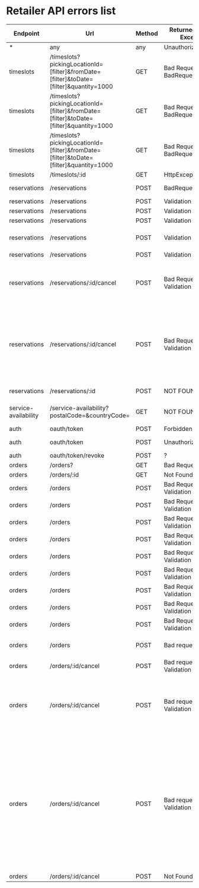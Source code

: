 # Retailer API errors list

| Endpoint             | Url                                                                                   | Method | Returned Error or Exception       | Cause                                                                                                                                                                                                                                                                                                                                                                                                       | HttpStatus |
| -------------------- | ------------------------------------------------------------------------------------- | ------ | --------------------------------- | ----------------------------------------------------------------------------------------------------------------------------------------------------------------------------------------------------------------------------------------------------------------------------------------------------------------------------------------------------------------------------------------------------------- | ---------- |
| \*                   | any                                                                                   | any    | Unauthorized                      | no valid token                                                                                                                                                                                                                                                                                                                                                                                              | 401        |
| timeslots            | /timeslots?pickingLocationId=[filter]&fromDate=[filter]&toDate=[filter]&quantity=1000 | GET    | Bad Request / BadRequestException | retailerPickingLocationId must be a string                                                                                                                                                                                                                                                                                                                                                                  | 400        |
| timeslots            | /timeslots?pickingLocationId=[filter]&fromDate=[filter]&toDate=[filter]&quantity=1000 | GET    | Bad Request / BadRequestException | startDatetime must be a valid ISO 8601 date string                                                                                                                                                                                                                                                                                                                                                          | 400        |
| timeslots            | /timeslots?pickingLocationId=[filter]&fromDate=[filter]&toDate=[filter]&quantity=1000 | GET    | Bad Request / BadRequestException | endDatetime must be a valid ISO 8601 date string                                                                                                                                                                                                                                                                                                                                                            | 400        |
| timeslots            | /timeslots/:id                                                                        | GET    | HttpException                     | NotFoundException                                                                                                                                                                                                                                                                                                                                                                                           | 404        |
| reservations         | /reservations                                                                         | POST   | BadRequestException               | Corresponding timeslot not found                                                                                                                                                                                                                                                                                                                                                                            | 400        |
| reservations         | /reservations                                                                         | POST   | Validation Failed                 | email must be an email                                                                                                                                                                                                                                                                                                                                                                                      | 400        |
| reservations         | /reservations                                                                         | POST   | Validation Failed                 | id must be a string                                                                                                                                                                                                                                                                                                                                                                                         | 400        |
| reservations         | /reservations                                                                         | POST   | Validation Failed                 | name must be a string                                                                                                                                                                                                                                                                                                                                                                                       | 400        |
| reservations         | /reservations                                                                         | POST   | Validation Failed                 | phone must be shorter than or equal to 15 characters                                                                                                                                                                                                                                                                                                                                                        | 400        |
| reservations         | /reservations                                                                         | POST   | Validation Failed                 | phone must be a string                                                                                                                                                                                                                                                                                                                                                                                      | 400        |
| reservations         | /reservations/:id/cancel                                                              | POST   | Bad Request / Validation Failed   | code: code must be one of the following values: CUSTOMER_DRIVEN, OMS_DRIVEN, RETAILER_DRIVEN, OTHER                                                                                                                                                                                                                                                                                                         | 400        |
| reservations         | /reservations/:id/cancel                                                              | POST   | Bad Request / Validation Failed   | type: type must be one of the following values: payment failed, fraudulent customer, incorrect customer information, customer requested to cancel, too many out of stock items, system error, other, unknown                                                                                                                                                                                                | 400        |
| reservations         | /reservations/:id                                                                     | POST   | NOT FOUND                         | The corresponding reservation not found                                                                                                                                                                                                                                                                                                                                                                     | 404        |
| service-availability | /service-availability?postalCode=&countryCode=                                        | GET    | NOT FOUND                         | Service not available for the given postal code and country code                                                                                                                                                                                                                                                                                                                                            | 404        |
| auth                 | oauth/token                                                                           | POST   | Forbidden                         | Grant type is invalid                                                                                                                                                                                                                                                                                                                                                                                       | 403        |
| auth                 | oauth/token                                                                           | POST   | Unauthorized                      | Bad clientSecret or clientId                                                                                                                                                                                                                                                                                                                                                                                | 401        |
| auth                 | oauth/token/revoke                                                                    | POST   | ?                                 | ?                                                                                                                                                                                                                                                                                                                                                                                                           | ?          |
| orders               | /orders?                                                                              | GET    | Bad Request                       | Invalid Filter arguments                                                                                                                                                                                                                                                                                                                                                                                    | 400        |
| orders               | /orders/:id                                                                           | GET    | Not Found                         | Order not found                                                                                                                                                                                                                                                                                                                                                                                             | 404        |
| orders               | /orders                                                                               | POST   | Bad Request / Validation Failed   | orderRef must be a string                                                                                                                                                                                                                                                                                                                                                                                   | 400        |
| orders               | /orders                                                                               | POST   | Bad Request / Validation Failed   | articles should not be empty                                                                                                                                                                                                                                                                                                                                                                                | 400        |
| orders               | /orders                                                                               | POST   | Bad Request / Validation Failed   | articles must be an array                                                                                                                                                                                                                                                                                                                                                                                   | 400        |
| orders               | /orders                                                                               | POST   | Bad Request / Validation Failed   | customer must be an object                                                                                                                                                                                                                                                                                                                                                                                  | 400        |
| orders               | /orders                                                                               | POST   | Bad Request / Validation Failed   | billingInfo must be an object                                                                                                                                                                                                                                                                                                                                                                               | 400        |
| orders               | /orders                                                                               | POST   | Bad Request / Validation Failed   | preferences must be an object                                                                                                                                                                                                                                                                                                                                                                               | 400        |
| orders               | /orders                                                                               | POST   | Bad Request / Validation Failed   | shippingAddress must be an object                                                                                                                                                                                                                                                                                                                                                                           | 400        |
| orders               | /orders                                                                               | POST   | Bad Request / Validation Failed   | timeslotId must be a UUID                                                                                                                                                                                                                                                                                                                                                                                   | 400        |
| orders               | /orders                                                                               | POST   | Bad Request / Validation Failed   | totals must be an object                                                                                                                                                                                                                                                                                                                                                                                    | 400        |
| orders               | /orders                                                                               | POST   | Bad request                       | Order article aggregation failed: product(s) is missing                                                                                                                                                                                                                                                                                                                                                     | 400        |
| orders               | /orders/:id/cancel                                                                    | POST   | Bad request / Validation Failed   | reason: reason must be an object                                                                                                                                                                                                                                                                                                                                                                            | 400        |
| orders               | /orders/:id/cancel                                                                    | POST   | Bad request / Validation Failed   | reason.code: code must be one of the following values: CUSTOMER_DRIVEN, OMS_DRIVEN, RETAILER_DRIVEN, SHOPPER_DRIVEN, OTHER                                                                                                                                                                                                                                                                                  | 400        |
| orders               | /orders/:id/cancel                                                                    | POST   | Bad request / Validation Failed   | reason.type: type must be one of the following values: duplicate order, customer requested since order is early, customer requested since order is late, customer is unavailable, customer requested to cancel, shopper unable to complete order, shopper could not find address, too many out of stock items, canceled by retailer, fraudulent customer, store early closure, system error, other, unknown | 400        |
| orders               | /orders/:id/cancel                                                                    | POST   | Not Found                         | Order not found                                                                                                                                                                                                                                                                                                                                                                                             | 404        |
